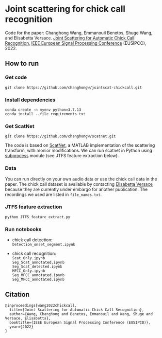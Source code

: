 # Joint scattering for chick call recognition

Code for the paper: Changhong Wang, Emmanouil Benetos, Shuge Wang, and Elisabetta Versace. [Joint Scattering for Automatic Chick Call Recognition](https://changhongw.github.io/publications/EUSIPCO22_chick_call_recognition.pdf), [IEEE European Signal Processing Conference](https://2022.eusipco.org/) (EUSIPCO), 2022.

## How to run
### Get code
`git clone https://github.com/changhongw/jointscat-chickcall.git`

### Install dependencies
`conda create -n myenv python=3.7.13`<br>
`conda install --file requirements.txt`

### Get ScatNet
`git clone https://github.com/changhongw/scatnet.git`<br>

The code is based on [ScatNet](https://www.di.ens.fr/data/software/scatnet/), a MATLAB implementation of the scattering transform, with monior modifications. We can run scatnet in Python using [subprocess](https://docs.python.org/3/library/subprocess.html) module (see JTFS feature extraction below). 

### Data
You can run directly on your own audio data or use the chick call data in the paper. The chick call dataset is available by contacting [Elisabetta Versace](https://www.preparedmindslab.org/people/elisabetta-versace) because they are currently under embargo for another publication. The recordings we used are listed in `file_names.txt`.  

### JTFS feature extraction
`python JTFS_feature_extract.py`

### Run notebooks
- chick call detection: <br>
`Detection_onset_segment.ipynb`

- chick call recognition:  <br>
`Scat_Only.ipynb` <br>
`Seg_Scat_annotated.ipynb` <br>
`Seg_Scat_detected.ipynb` <br>
`MFCC_Only.ipynb` <br>
`Seg_MFCC_annotated.ipynb` <br>
`Seg_MFCC_annotated.ipynb` <br>

## Citation
```
@inproceedings{wang2022chickcall,
  title={Joint Scattering for Automatic Chick Call Recognition},
  author={Wang, Changhong and Benetos, Emmanouil and Wang, Shuge and Versace, Elisabetta},
  booktitle={IEEE European Signal Processing Conference (EUSIPCO)},
  year={2022}
}
```
